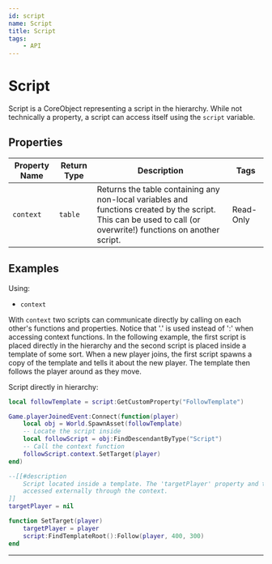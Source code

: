 ```yaml
---
id: script
name: Script
title: Script
tags:
    - API
---
```


# Script

Script is a CoreObject representing a script in the hierarchy. While not technically a property, a script can access itself using the `script` variable.

## Properties

| Property Name | Return Type | Description | Tags |
| -------- | ----------- | ----------- | ---- |
| `context` | `table` | Returns the table containing any non-local variables and functions created by the script. This can be used to call (or overwrite!) functions on another script. | Read-Only |

## Examples

Using:

- `context`

With `context` two scripts can communicate directly by calling on each other's functions and properties. Notice that '.' is used instead of ':' when accessing context functions. In the following example, the first script is placed directly in the hierarchy and the second script is placed inside a template of some sort. When a new player joins, the first script spawns a copy of the template and tells it about the new player. The template then follows the player around as they move.

Script directly in hierarchy:

```lua
local followTemplate = script:GetCustomProperty("FollowTemplate")

Game.playerJoinedEvent:Connect(function(player)
    local obj = World.SpawnAsset(followTemplate)
    -- Locate the script inside
    local followScript = obj:FindDescendantByType("Script")
    -- Call the context function
    followScript.context.SetTarget(player)
end)

--[[#description
    Script located inside a template. The 'targetPlayer' property and the 'SetTarget()' function can be
    accessed externally through the context.
]]
targetPlayer = nil

function SetTarget(player)
    targetPlayer = player
    script:FindTemplateRoot():Follow(player, 400, 300)
end
```

---

